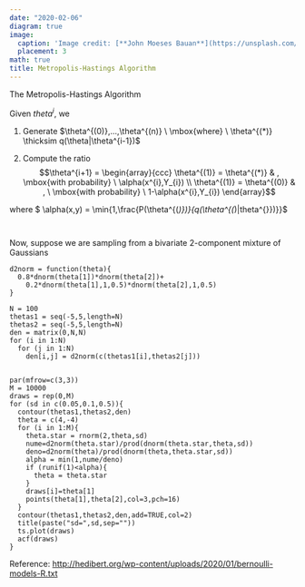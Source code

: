 ```yaml
---
date: "2020-02-06"
diagram: true
image: 
  caption: 'Image credit: [**John Moeses Bauan**](https://unsplash.com/photos/OGZtQF8iC0g)'
  placement: 3
math: true
title: Metropolis-Hastings Algorithm 
---
```


The Metropolis-Hastings Algorithm 

Given $theta^{i}$, we

1. Generate $\theta^{(0)},...,\theta^{(n)} \ \mbox{where}  \ \theta^{(*)} \thicksim  q(\theta|\theta^{i-1})$ 

2. Compute the ratio 
$$\theta^{i+1} = \begin{array}{ccc} 
\theta^{(1)} = \theta^{(*)} & , \mbox{with probability} \ \alpha(x^{i},Y_{i}) \\
\theta^{(1)} = \theta^{(0)} & , \ \mbox{with probability} \ 1-\alpha(x^{i},Y_{i})
\end{array}$$ 

where $ \alpha(x,y) = \min{1,\frac{P(\theta^{(*)})}{q(\theta^{(*)|theta^{}})}}$ 




```{R}


```

Now, suppose we are sampling from a bivariate 2-component mixture of Gaussians




```{R}
d2norm = function(theta){
  0.8*dnorm(theta[1])*dnorm(theta[2])+
    0.2*dnorm(theta[1],1,0.5)*dnorm(theta[2],1,0.5)
}

N = 100
thetas1 = seq(-5,5,length=N)
thetas2 = seq(-5,5,length=N)
den = matrix(0,N,N)
for (i in 1:N)
  for (j in 1:N)
    den[i,j] = d2norm(c(thetas1[i],thetas2[j]))


par(mfrow=c(3,3))
M = 10000
draws = rep(0,M)
for (sd in c(0.05,0.1,0.5)){
  contour(thetas1,thetas2,den)
  theta = c(4,-4)
  for (i in 1:M){
    theta.star = rnorm(2,theta,sd)
    nume=d2norm(theta.star)/prod(dnorm(theta.star,theta,sd))
    deno=d2norm(theta)/prod(dnorm(theta,theta.star,sd))
    alpha = min(1,nume/deno)
    if (runif(1)<alpha){
      theta = theta.star
    }
    draws[i]=theta[1]
    points(theta[1],theta[2],col=3,pch=16)
  }
  contour(thetas1,thetas2,den,add=TRUE,col=2)
  title(paste("sd=",sd,sep=""))
  ts.plot(draws)
  acf(draws)
}
```











Reference: http://hedibert.org/wp-content/uploads/2020/01/bernoulli-models-R.txt